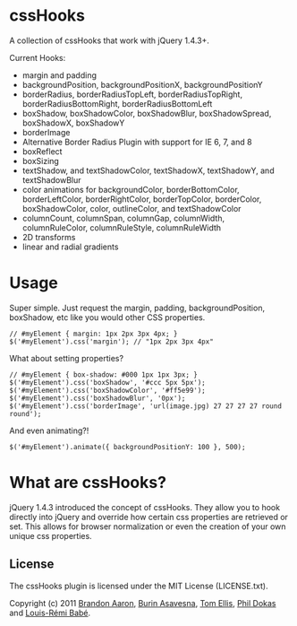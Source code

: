 # cssHooks

A collection of cssHooks that work with jQuery 1.4.3+.

Current Hooks:

 * margin and padding
 * backgroundPosition, backgroundPositionX, backgroundPositionY
 * borderRadius, borderRadiusTopLeft, borderRadiusTopRight, borderRadiusBottomRight, borderRadiusBottomLeft
 * boxShadow, boxShadowColor, boxShadowBlur, boxShadowSpread, boxShadowX, boxShadowY
 * borderImage
 * Alternative Border Radius Plugin with support for IE 6, 7, and 8
 * boxReflect
 * boxSizing
 * textShadow, and textShadowColor, textShadowX, textShadowY, and textShadowBlur
 * color animations for backgroundColor, borderBottomColor, borderLeftColor, borderRightColor, borderTopColor, borderColor, boxShadowColor, color, outlineColor, and textShadowColor
 * columnCount, columnSpan, columnGap, columnWidth, columnRuleColor, columnRuleStyle, columnRuleWidth
 * 2D transforms
 * linear and radial gradients
# Usage

Super simple. Just request the margin, padding, backgroundPosition, boxShadow, etc like you would other CSS properties.

    // #myElement { margin: 1px 2px 3px 4px; }
    $('#myElement').css('margin'); // "1px 2px 3px 4px"

What about setting properties?

    // #myElement { box-shadow: #000 1px 1px 3px; }
    $('#myElement').css('boxShadow', '#ccc 5px 5px');
    $('#myElement').css('boxShadowColor', '#ff5e99');
    $('#myElement').css('boxShadowBlur', '0px');
    $('#myElement').css('borderImage', 'url(image.jpg) 27 27 27 27 round round');

And even animating?!

    $('#myElement').animate({ backgroundPositionY: 100 }, 500);

# What are cssHooks?

jQuery 1.4.3 introduced the concept of cssHooks. They allow you to hook directly into jQuery and override how certain css properties are retrieved or set. This allows for browser normalization or even the creation of your own unique css properties.

## License

The cssHooks plugin is licensed under the MIT License (LICENSE.txt).

Copyright (c) 2011 [Brandon Aaron](http://brandonaaron.net), [Burin Asavesna](http://helloburin.com), [Tom Ellis](http://www.webmuse.co.uk), [Phil Dokas](http://jetless.org) and [Louis-Rémi Babé](http://twitter.com/louis_remi).
